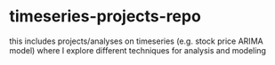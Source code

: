 # timeseries-projects-repo
this includes projects/analyses on timeseries (e.g. stock price ARIMA model) where I explore different techniques for analysis and modeling
